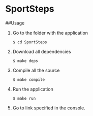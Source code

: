 SportSteps
==========

##Usage
1. Go to the folder with the application

    ~~~	
    $ cd SportSteps

2. Download all dependencies

     ~~~
     $ make deps

3. Compile all the source

    ~~~
    $ make compile

4. Run the application

    ~~~
    $ make run

5. Go to link specified in the console.
